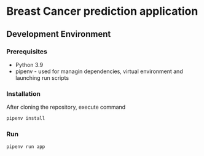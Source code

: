 # Breast Cancer prediction application

## Development Environment
### Prerequisites
- Python 3.9
- pipenv - used for managin dependencies, virtual environment and launching run scripts

### Installation
After cloning the repository, execute command
```sh
pipenv install
```

### Run
```sh
pipenv run app
```